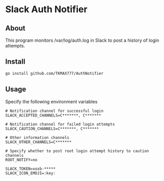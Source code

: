 # Slack Auth Notifier

## About

This program monitors /var/log/auth.log in Slack to post a history of login attempts.

## Install

```sh
go install github.com/TKMAX777/AuthNotifier
```

## Usage

Specify the following environment variables

```
# Notification channel for successful login
SLACK_ACCEPTED_CHANNELS=C*******, C*******

# Notification channel for failed login attempts
SLACK_CAUTION_CHANNELS=C*******, C*******

# Other information channels
SLACK_OTHER_CHANNELS=C*******

# Specify whether to post root login attempt history to caution channels
ROOT_NOTIFY=no

SLACK_TOKEN=xoxb-*****
SLACK_ICON_EMOJI=:key:
```
